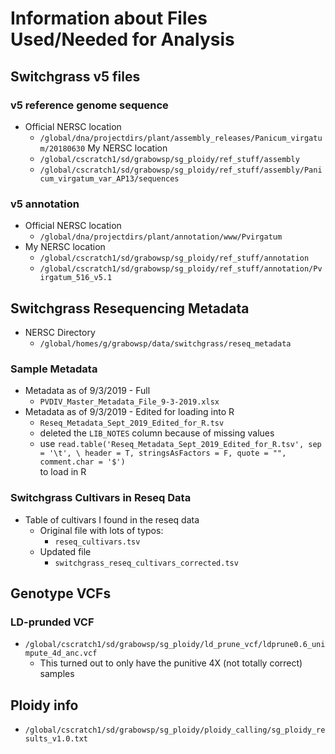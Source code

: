 # Information about Files Used/Needed for Analysis

## Switchgrass v5 files
### v5 reference genome sequence
* Official NERSC location
  * `/global/dna/projectdirs/plant/assembly_releases/Panicum_virgatum/20180630`
My NERSC location
  * `/global/cscratch1/sd/grabowsp/sg_ploidy/ref_stuff/assembly`
  * `/global/cscratch1/sd/grabowsp/sg_ploidy/ref_stuff/assembly/Panicum_virgatum_var_AP13/sequences`
### v5 annotation
* Official NERSC location
  * `/global/dna/projectdirs/plant/annotation/www/Pvirgatum`
* My NERSC location
  * `/global/cscratch1/sd/grabowsp/sg_ploidy/ref_stuff/annotation`
  * `/global/cscratch1/sd/grabowsp/sg_ploidy/ref_stuff/annotation/Pvirgatum_516_v5.1`

## Switchgrass Resequencing Metadata
* NERSC Directory
  * `/global/homes/g/grabowsp/data/switchgrass/reseq_metadata`
### Sample Metadata
* Metadata as of 9/3/2019 - Full
  * `PVDIV_Master_Metadata_File_9-3-2019.xlsx`
* Metadata as of 9/3/2019 - Edited for loading into R
  * `Reseq_Metadata_Sept_2019_Edited_for_R.tsv`
  * deleted the `LIB_NOTES` column because of missing values
  * use `read.table('Reseq_Metadata_Sept_2019_Edited_for_R.tsv', sep = '\t', \
header = T, stringsAsFactors = F, quote = "", comment.char = '$')` \
to load in R
### Switchgrass Cultivars in Reseq Data
* Table of cultivars I found in the reseq data
  * Original file with lots of typos:
    * `reseq_cultivars.tsv`
  * Updated file
    * `switchgrass_reseq_cultivars_corrected.tsv`

## Genotype VCFs
### LD-prunded VCF
* `/global/cscratch1/sd/grabowsp/sg_ploidy/ld_prune_vcf/ldprune0.6_unimpute_4d_anc.vcf`
  * This turned out to only have the punitive 4X (not totally correct) samples

## Ploidy info
* `/global/cscratch1/sd/grabowsp/sg_ploidy/ploidy_calling/sg_ploidy_results_v1.0.txt`

 

